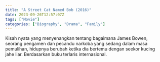 ```yaml
---
title: "A Street Cat Named Bob (2016)"
date: 2023-09-26T12:57:07Z
tags: ["Movie"]
categories: ["Biography", "Drama", "Family"]
---
```


Kisah nyata yang menyenangkan tentang bagaimana James Bowen, seorang pengamen dan pecandu narkoba yang sedang dalam masa pemulihan, hidupnya berubah ketika dia bertemu dengan seekor kucing jahe liar. Berdasarkan buku terlaris internasional.

  <mux-player stream-type="on-demand"
  src="https://kp3d-my.sharepoint.com/personal/ryoo_kp3d_onmicrosoft_com/_layouts/15/download.aspx?share=Ec04xxpAbFdMnLLqzuypiQQBWNt20Yotm4efUsvrJFL2eg" metadata-video-title="A Street Cat Named Bob (2016)" prefer-playback="mse" controls>
  </mux-player>
  
  
  <script src="https://cdn.jsdelivr.net/npm/@mux/mux-player"></script>
  
   <script id="BqTe01XIkx9LqIrCukjbEkh75QkbRhqIVvTQXx4braTQ" type="application/ld+json">
 {
  "@context": "https://schema.org/",
  "@type": "VideoObject",
  "name": "A Street Cat Named Bob (2016)",
  "contentUrl": "https://stream.mux.com/1FC00RkFK8JjTLXnLKP8DjtIihfSKUBoExxFeoKiYjS00.m3u8?quality=auto",
  "thumbnailUrl": "https://www.themoviedb.org/t/p/original/9aDrizajKm07U1ueeRWouuua4zx.jpg?width=314&fit_mode=preserve&time=25",
  "uploadDate": "2023-09-26T12:57:07Z",
}

</script>



